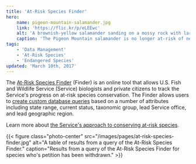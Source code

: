 ```yaml
---
title: 'At-Risk Species Finder'
hero:
    name: pigeon-mountain-salamander.jpg
    link: 'https://flic.kr/p/eLEEwc'
    alt: 'A brownish-yellow salamander sanding on a mossy rock with large round eyes.'
    caption: 'The Pigeon Mountain salamander is no longer at-risk of needing federal protection. Photo by John P. Clare, CC BY-NC-ND 2.0.'
tags:
    - 'Data Management'
    - 'At-Risk Species'
    - 'Endangered Species'
updated: 'March 10th, 2017'
---
```


The [At-Risk Species Finder](https://fws.gov/southeast/candidateconservation/finder2/) (Finder) is an online tool that allows U.S. Fish and Wildlife Service (Service) biologists and private citizens to track the Service's progress on at-risk species conservation.  The Finder allows users to [create custom database queries](https://www.fws.gov/southeast/candidateconservation/finder2/#/query/custom) based on a number of attributes including state range, current status, taxonomic group, lead Service office, and lead geographic region.

Learn more about [the Service's approach to conserving at-risk species](/endangered-species-act/at-risk-species).

{{< figure class="photo-center" src="/images/pages/at-risk-species-finder.jpg" alt="A table of results from a query of the At-Risk Species Finder." caption="Results from a query of the At-Risk Species Finder for species who's petition has been withdrawn." >}}
